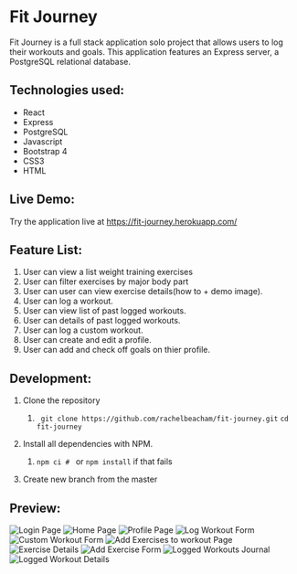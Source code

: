 # Fit Journey

Fit Journey is a full stack application solo project that allows users to log their workouts and goals.  This application features an Express server, a PostgreSQL relational database. 

## Technologies used:

* React
* Express
* PostgreSQL
* Javascript
* Bootstrap 4
* CSS3
* HTML


## Live Demo:

Try the application live at https://fit-journey.herokuapp.com/

## Feature List:

1. User can view a list weight training exercises
1. User can filter exercises by major body part
1. User can user can view exercise details(how to + demo image).
1. User can log a workout.
1. User can view list of past logged workouts.
1. User can details of past logged workouts.
1. User can log a custom workout.
1. User can create and edit a profile.
1. User can add and check off goals on thier profile.

## Development:

1. Clone the repository
    1. ``` git clone https://github.com/rachelbeacham/fit-journey.git```
          ```cd fit-journey ```
1. Install all dependencies with NPM.
    1. ```npm ci # ``` or  ``` npm install ``` if that fails

1. Create new branch from the master

## Preview:

![Login Page](/server/public/images/Login-screen.png)
![Home Page](/server/public/images/home-page.png)
![Profile Page](/server/public/images/profile-page.png)
![Log Workout Form](/server/public/images/log-workout-form.png)
![Custom Workout Form](/server/public/images/custom-workout-form.png)
![Add Exercises to workout Page](/server/public/images/add-exercises-workout-page.png)
![Exercise Details](/server/public/images/exercise-details.png)
![Add Exercise Form](/server/public/images/add-exercise-form.png)
![Logged Workouts Journal](/server/public/images/logged-workouts-journal.png)
![Logged Workout Details](/server/public/images/logged-workout-details.png)
